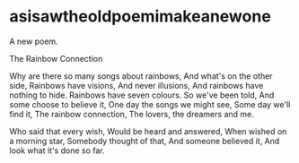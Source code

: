 # asisawtheoldpoemimakeanewone
A new poem.

The Rainbow Connection

Why are there so many songs about rainbows,
And what's on the other side,
Rainbows have visions,
And never illusions,
And rainbows have nothing to hide.
Rainbows have seven colours. 
So we've been told,
And some choose to believe it,
One day the songs we might see,
Some day we'll find it,
The rainbow connection,
The lovers, the dreamers and me.

Who said that every wish,
Would be heard and answered,
When wished on a morning star,
Somebody thought of that,
And someone believed it,
And look what it's done so far.
